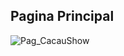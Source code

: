 ## Pagina Principal

![Pag_CacauShow](https://user-images.githubusercontent.com/78672215/113481940-c2c7f900-9472-11eb-8815-9726731c1916.png)

